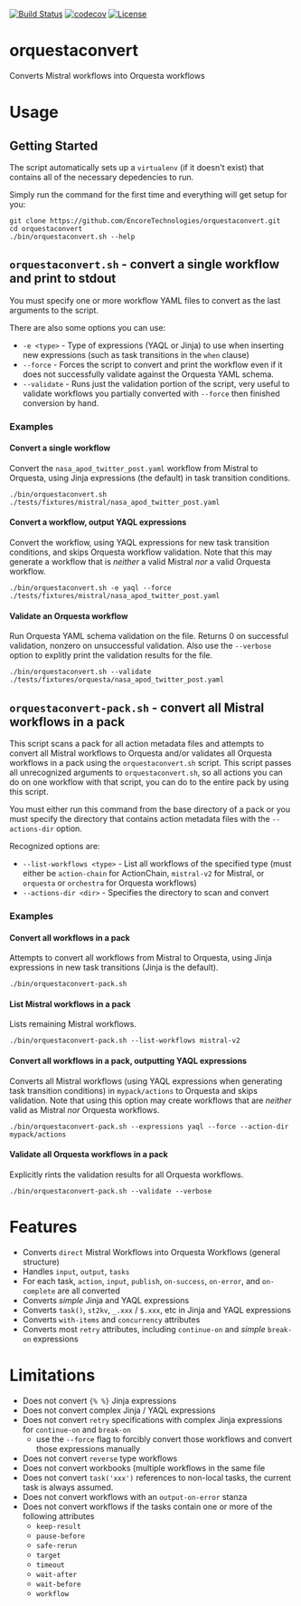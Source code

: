 [![Build Status](https://circleci.com/gh/EncoreTechnologies/orquestaconvert.svg?style=shield&circle-token=:circle-token)](https://circleci.com/gh/EncoreTechnologies/orquestaconvert) [![codecov](https://codecov.io/gh/EncoreTechnologies/orquestaconvert/branch/master/graph/badge.svg)](https://codecov.io/gh/EncoreTechnologies/orquestaconvert) [![License](https://img.shields.io/badge/License-Apache%202.0-blue.svg)](https://opensource.org/licenses/Apache-2.0)

# orquestaconvert

Converts Mistral workflows into Orquesta workflows

# Usage

## Getting Started

The script automatically sets up a `virtualenv` (if it doesn't exist) that contains all of the necessary depedencies to run. 

Simply run the command for the first time and everything will get setup for you:

``` shell
git clone https://github.com/EncoreTechnologies/orquestaconvert.git
cd orquestaconvert
./bin/orquestaconvert.sh --help
```

## `orquestaconvert.sh` - convert a single workflow and print to stdout

You must specify one or more workflow YAML files to convert as the last arguments to the script.

There are also some options you can use:

- `-e <type>` - Type of expressions (YAQL or Jinja) to use when inserting new expressions (such as task transitions in the `when` clause)
- `--force` - Forces the script to convert and print the workflow even if it does not successfully validate against the Orquesta YAML schema.
- `--validate` - Runs just the validation portion of the script, very useful to validate workflows you partially converted with `--force` then finished conversion by hand.

### Examples

#### Convert a single workflow

Convert the `nasa_apod_twitter_post.yaml` workflow from Mistral to Orquesta, using Jinja expressions (the default) in task transition conditions.

```shell
./bin/orquestaconvert.sh ./tests/fixtures/mistral/nasa_apod_twitter_post.yaml
```

#### Convert a workflow, output YAQL expressions

Convert the workflow, using YAQL expressions for new task transition conditions, and skips Orquesta workflow validation. Note that this may generate a workflow that is *neither* a valid Mistral *nor* a valid Orquesta workflow.

```shell
./bin/orquestaconvert.sh -e yaql --force ./tests/fixtures/mistral/nasa_apod_twitter_post.yaml
```

#### Validate an Orquesta workflow

Run Orquesta YAML schema validation on the file. Returns 0 on successful validation, nonzero on unsuccessful validation. Also use the `--verbose` option to explitly print the validation results for the file.

```shell
./bin/orquestaconvert.sh --validate ./tests/fixtures/orquesta/nasa_apod_twitter_post.yaml
```

## `orquestaconvert-pack.sh` - convert all Mistral workflows in a pack

This script scans a pack for all action metadata files and attempts to convert all Mistral workflows to Orquesta and/or validates all Orquesta workflows in a pack using the `orquestaconvert.sh` script. This script passes all unrecognized arguments to `orquestaconvert.sh`, so all actions you can do on one workflow with that script, you can do to the entire pack by using this script.

You must either run this command from the base directory of a pack or you must specify the directory that contains action metadata files with the `--actions-dir` option.

Recognized options are:

- `--list-workflows <type>` - List all workflows of the specified type (must either be `action-chain` for ActionChain, `mistral-v2` for Mistral, or `orquesta` or `orchestra` for Orquesta workflows)
- `--actions-dir <dir>` - Specifies the directory to scan and convert

### Examples

#### Convert all workflows in a pack

Attempts to convert all workflows from Mistral to Orquesta, using Jinja expressions in new task transitions (Jinja is the default).

```shell
./bin/orquestaconvert-pack.sh
```

#### List Mistral workflows in a pack

Lists remaining Mistral workflows.

```shell
./bin/orquestaconvert-pack.sh --list-workflows mistral-v2
```

#### Convert all workflows in a pack, outputting YAQL expressions

Converts all Mistral workflows (using YAQL expressions when generating task transition conditions) in `mypack/actions` to Orquesta and skips validation. Note that using this option may create workflows that are *neither* valid as Mistral *nor* Orquesta workflows.

```shell
./bin/orquestaconvert-pack.sh --expressions yaql --force --action-dir mypack/actions
```

#### Validate all Orquesta workflows in a pack

Explicitly rints the validation results for all Orquesta workflows.

```shell
./bin/orquestaconvert-pack.sh --validate --verbose
```

# Features

* Converts `direct` Mistral Workflows into Orquesta Workflows (general structure)
* Handles `input`, `output`, `tasks`
* For each task, `action`, `input`, `publish`, `on-success`, `on-error`, and `on-complete` are all converted
* Converts _simple_ Jinja and YAQL expressions
* Converts `task()`, `st2kv`, `_.xxx` / `$.xxx`, etc in Jinja and YAQL expressions
* Converts `with-items` and `concurrency` attributes
* Converts most `retry` attributes, including `continue-on` and _simple_ `break-on` expressions

# Limitations

* Does not convert `{% %}` Jinja expressions
* Does not convert complex Jinja / YAQL expressions
* Does not convert `retry` specifications with complex Jinja expressions for `continue-on` and `break-on`
  - use the `--force` flag to forcibly convert those workflows and convert those expressions manually
* Does not convert `reverse` type workflows
* Does not convert workbooks (multiple workflows in the same file
* Does not convert `task('xxx')` references to non-local tasks, the current task is always assumed.
* Does not convert workflows with an `output-on-error` stanza
* Does not convert workflows if the tasks contain one or more of the following attributes
  - `keep-result`
  - `pause-before`
  - `safe-rerun`
  - `target`
  - `timeout`
  - `wait-after`
  - `wait-before`
  - `workflow`
